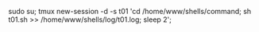 sudo su;
tmux new-session -d -s t01 'cd /home/www/shells/command; sh t01.sh >> /home/www/shells/log/t01.log; sleep 2';